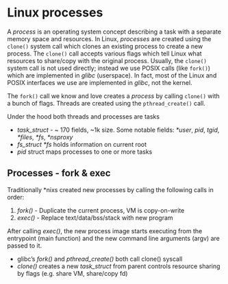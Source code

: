 # Linux processes

A _process_ is an operating system concept describing a task with a separate memory space and resources. In Linux, _processes_ are created using the `clone()` system call which clones an existing process to create a new process. The `clone()` call accepts various flags which tell Linux what resources to share/copy with the original process. Usually, the `clone()` system call is not used directly; instead we use POSIX calls (like `fork()`) which are implemented in _glibc_ (userspace). In fact, most of the Linux and POSIX interfaces we use are implemented in _glibc_, not the kernel.

The `fork()` call we know and love creates a _process_ by calling `clone()` with a bunch of flags. Threads are created using the `pthread_create()` call.

Under the hood both threads and processes are tasks
- *task_struct* - ~ 170 fields, ~1k size. Some notable fields: _*user_, _pid_, _tgid_, _*files_, _*fs_, _*nsproxy_
- *fs_struct* _*fs_ holds information on current root
- *pid* struct maps processes to one or more tasks

## Processes - fork & exec

Traditionally \*nixs created new processes by calling the following calls in order:
1. *fork()* - Duplicate the current process, VM is copy-on-write
1. *exec()* - Replace text/data/bss/stack with new program

After calling *exec()*, the new process image starts executing from the entrypoint (main function) and the new command line arguments (argv) are passed to it.

- glibc’s *fork()* and *pthread_create()* both call clone() syscall
- *clone()* creates a new *task_struct* from parent
controls resource sharing by flags (e.g. share VM, share/copy fd)
